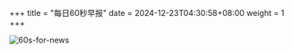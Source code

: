 +++
title = "每日60秒早报"
date = 2024-12-23T04:30:58+08:00
weight = 1
+++

![60s-for-news](/img/zaobao/zaobao.png "由 ALAPI 提供支持")
